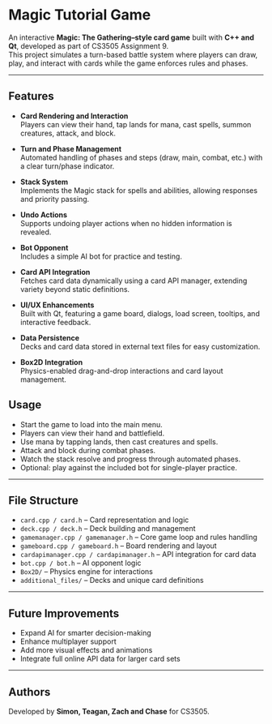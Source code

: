 # Magic Tutorial Game

An interactive **Magic: The Gathering–style card game** built with **C++ and Qt**, developed as part of CS3505 Assignment 9.  
This project simulates a turn-based battle system where players can draw, play, and interact with cards while the game enforces rules and phases.

---

## Features

- **Card Rendering and Interaction**  
  Players can view their hand, tap lands for mana, cast spells, summon creatures, attack, and block.  

- **Turn and Phase Management**  
  Automated handling of phases and steps (draw, main, combat, etc.) with a clear turn/phase indicator.  

- **Stack System**  
  Implements the Magic stack for spells and abilities, allowing responses and priority passing.  

- **Undo Actions**  
  Supports undoing player actions when no hidden information is revealed.  

- **Bot Opponent**  
  Includes a simple AI bot for practice and testing.  

- **Card API Integration**  
  Fetches card data dynamically using a card API manager, extending variety beyond static definitions.  

- **UI/UX Enhancements**  
  Built with Qt, featuring a game board, dialogs, load screen, tooltips, and interactive feedback.  

- **Data Persistence**  
  Decks and card data stored in external text files for easy customization.  

- **Box2D Integration**  
  Physics-enabled drag-and-drop interactions and card layout management.


## Usage

- Start the game to load into the main menu.  
- Players can view their hand and battlefield.  
- Use mana by tapping lands, then cast creatures and spells.  
- Attack and block during combat phases.  
- Watch the stack resolve and progress through automated phases.  
- Optional: play against the included bot for single-player practice.  

---

## File Structure

- `card.cpp / card.h` – Card representation and logic  
- `deck.cpp / deck.h` – Deck building and management  
- `gamemanager.cpp / gamemanager.h` – Core game loop and rules handling  
- `gameboard.cpp / gameboard.h` – Board rendering and layout  
- `cardapimanager.cpp / cardapimanager.h` – API integration for card data  
- `bot.cpp / bot.h` – AI opponent logic  
- `Box2D/` – Physics engine for interactions  
- `additional_files/` – Decks and unique card definitions  

---

## Future Improvements

- Expand AI for smarter decision-making  
- Enhance multiplayer support  
- Add more visual effects and animations  
- Integrate full online API data for larger card sets  

---

## Authors

Developed by **Simon, Teagan, Zach and Chase** for CS3505.  

